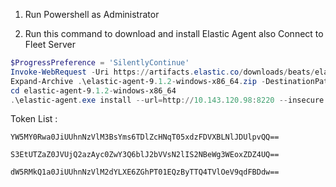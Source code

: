 1. Run Powershell as Administrator

2. Run this command to download and install Elastic Agent also Connect to Fleet Server

```powershell
$ProgressPreference = 'SilentlyContinue'
Invoke-WebRequest -Uri https://artifacts.elastic.co/downloads/beats/elastic-agent/elastic-agent-9.1.2-windows-x86_64.zip -OutFile elastic-agent-9.1.2-windows-x86_64.zip 
Expand-Archive .\elastic-agent-9.1.2-windows-x86_64.zip -DestinationPath .
cd elastic-agent-9.1.2-windows-x86_64
.\elastic-agent.exe install --url=http://10.143.120.98:8220 --insecure --enrollment-token=ใส่Tokenตรงนี้
```

Token List :
```
YW5MY0Rwa0JiUUhnNzVlM3BsYms6TDlZcHNqT05xdzFDVXBLNlJDUlpvQQ==
```
```
S3EtUTZaZ0JVUjQ2azAyc0ZwY3Q6blJ2bVVsN2lIS2NBeWg3WEoxZDZ4UQ==
```
```
dW5RMkQ1a0JiUUhnNzVlM2dYLXE6ZGhPT01EQzByTTQ4TVlOeV9qdFBDdw==
```
